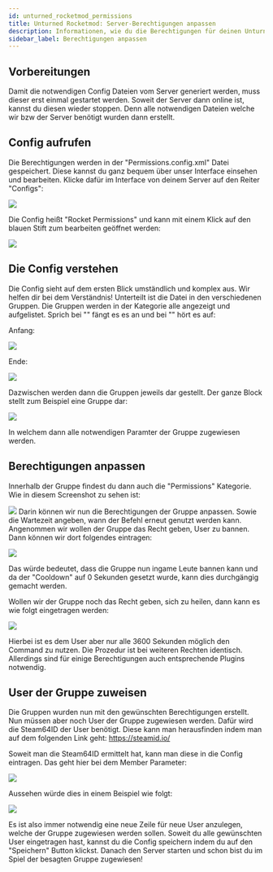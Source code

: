 ```yaml
---
id: unturned_rocketmod_permissions
title: Unturned Rocketmod: Server-Berechtigungen anpassen
description: Informationen, wie du die Berechtigungen für deinen Unturned Rocketmod Server von ZAP-Hosting anpassen kannst - ZAP-Hosting.com Dokumentationen
sidebar_label: Berechtigungen anpassen
---
```


## Vorbereitungen
Damit die notwendigen Config Dateien vom Server generiert werden, muss dieser erst einmal gestartet werden.
Soweit der Server dann online ist, kannst du diesen wieder stoppen.
Denn alle notwendigen Dateien welche wir bzw der Server benötigt wurden dann erstellt.

## Config aufrufen
Die Berechtigungen werden in der "Permissions.config.xml" Datei gespeichert.
Diese kannst du ganz bequem über unser Interface einsehen und bearbeiten.
Klicke dafür im Interface von deinem Server auf den Reiter "Configs":

![](https://screensaver01.zap-hosting.com/index.php/s/d5YWYMjfW6YxnAQ/preview)

Die Config heißt "Rocket Permissions" und kann mit einem Klick auf den blauen Stift zum bearbeiten geöffnet werden:

![](https://screensaver01.zap-hosting.com/index.php/s/tYb8oH9EBy5AngT/preview)

## Die Config verstehen
Die Config sieht auf dem ersten Blick umständlich und komplex aus.
Wir helfen dir bei dem Verständnis!
Unterteilt ist die Datei in den verschiedenen Gruppen.
Die Gruppen werden in der <groups> </groups> Kategorie alle angezeigt und aufgelistet.
Sprich bei "<groups>" fängt es es an und bei "</groups>" hört es auf:

Anfang:

![](https://screensaver01.zap-hosting.com/index.php/s/sAZMdfgnQociFoc/preview)

Ende:

![](https://screensaver01.zap-hosting.com/index.php/s/rxQxJ5CYi2s4ozJ/preview)

Dazwischen werden dann die Gruppen jeweils dar gestellt.
Der ganze Block stellt zum Beispiel eine Gruppe dar:

![](https://screensaver01.zap-hosting.com/index.php/s/3wJ38L3Y77PKK2y/preview)

In welchem dann alle notwendigen Paramter der Gruppe zugewiesen werden.

## Berechtigungen anpassen
Innerhalb der Gruppe findest du dann auch die "Permissions" Kategorie.
Wie in diesem Screenshot zu sehen ist:

![](https://screensaver01.zap-hosting.com/index.php/s/EXefxzx7mHq73Z2/preview)
Darin können wir nun die Berechtigungen der Gruppe anpassen.
Sowie die Wartezeit angeben, wann der Befehl erneut genutzt werden kann.
Angenommen wir wollen der Gruppe das Recht geben, User zu bannen.
Dann können wir dort folgendes eintragen:

![](https://screensaver01.zap-hosting.com/index.php/s/cJRKzep3XfJq6xD/preview)

Das würde bedeutet, dass die Gruppe nun ingame Leute bannen kann und da der "Cooldown" auf 0 Sekunden gesetzt wurde, kann dies durchgängig gemacht werden.

Wollen wir der Gruppe noch das Recht geben, sich zu heilen, dann kann es wie folgt eingetragen werden:

![](https://screensaver01.zap-hosting.com/index.php/s/S3CLx4m43ZHZSiH/preview)

Hierbei ist es dem User aber nur alle 3600 Sekunden möglich den Command zu nutzen.
Die Prozedur ist bei weiteren Rechten identisch.
Allerdings sind für einige Berechtigungen auch entsprechende Plugins notwendig.

## User der Gruppe zuweisen
Die Gruppen wurden nun mit den gewünschten Berechtigungen erstellt.
Nun müssen aber noch User der Gruppe zugewiesen werden.
Dafür wird die Steam64ID der User benötigt.
Diese kann man herausfinden indem man auf dem folgenden Link geht:
https://steamid.io/

Soweit man die Steam64ID ermittelt hat, kann man diese in die Config eintragen.
Das geht hier bei dem Member Parameter:

![](https://screensaver01.zap-hosting.com/index.php/s/CcQMoBpnQr3rQPk/preview)

Aussehen würde dies in einem Beispiel wie folgt:

![](https://screensaver01.zap-hosting.com/index.php/s/MFwPi6yjeFG6GNH/preview)

Es ist also immer notwendig eine neue Zeile für neue User anzulegen, welche der Gruppe zugewiesen werden sollen.
Soweit du alle gewünschten User eingetragen hast, kannst du die Config speichern indem du auf den "Speichern" Button klickst.
Danach den Server starten und schon bist du im Spiel der besagten Gruppe zugewiesen!
